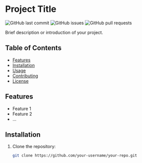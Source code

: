 # Project Title

![GitHub last commit](https://img.shields.io/github/last-commit/sreekanthkrishnan/Incredible-india/)
![GitHub issues](https://img.shields.io/github/issues/sreekanthkrishnan/Incredible-india/)
![GitHub pull requests](https://img.shields.io/github/issues-pr/sreekanthkrishnan/Incredible-india/)

Brief description or introduction of your project.

## Table of Contents

-   [Features](#features)
-   [Installation](#installation)
-   [Usage](#usage)
-   [Contributing](#contributing)
-   [License](#license)

## Features

-   Feature 1
-   Feature 2
-   ...

## Installation

1. Clone the repository:

    ```bash
    git clone https://github.com/your-username/your-repo.git
    ```
